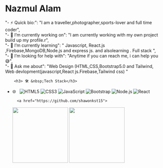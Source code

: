 # Nazmul Alam
 "- ⚡ Quick bio:":                           "I am a traveller,photographer,sports-lover and full time coder", <br>
        "- 🔭 I’m currently working on":      "I am currently working with my own project build up my profile.r", <br>
        "- 🌱 I’m currently learning":        " Javascript, React.js ,Firebase,MongoDB,Node.js and express js. and alsolearning . Full stack ", <br>
        "- 🤔 I’m looking for help with":     "Anytime if you can reach me, i can help you 😅",<br>
        "- 💬 Ask me about":                  "Web Design (HTML,CSS,Bootstrap5.0 and Tailwind, Web devlopment(javascript,React js.Firebase,Tailwind css)  " <br>
        
        <h3> 🛠 &nbsp;Tech Stack</h3>

- 🌐 &nbsp;
  ![HTML5](https://img.shields.io/badge/-HTML5-333333?style=flat&logo=HTML5)
  ![CSS3](https://img.shields.io/badge/-CSS-333333?style=flat&logo=CSS3&logoColor=1572B6)
  ![JavaScript](https://img.shields.io/badge/-JavaScript-333333?style=flat&logo=javascript)
  ![Bootstrap](https://img.shields.io/badge/-Bootstrap-333333?style=flat&logo=bootstrap&logoColor=563D7C)
  ![Node.js](https://img.shields.io/badge/-Node.js-333333?style=flat&logo=node.js)
  ![React](https://img.shields.io/badge/-React-333333?style=flat&logo=react)


        <a href="https://github.com/shawonkst15">
  <img height="180em" src="https://github-readme-stats.vercel.app/api?username=shawonkst15&theme=buefy&show_icons=true" />
  <img height="180em" src="https://github-readme-stats.vercel.app/api/top-langs/?username=shawonkst15&theme=buefy&layout=compact" />
</a>

